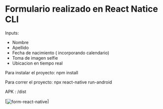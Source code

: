 # Formulario realizado en React Natice CLI

Inputs:
* Nombre
* Apellido
* Fecha de nacimiento ( incorporando calendario)
* Toma de imagen selfie
* Ubicacion en tiempo real


Para instalar el proyecto: npm install

Para correr el proyecto: npx react-native run-android

APK : /dist 



[<img align="center" alt="form-react-native" src="https://i.picasion.com/pic91/59421bb9fcf1d5cb1613346497f42449.gif"/>]
